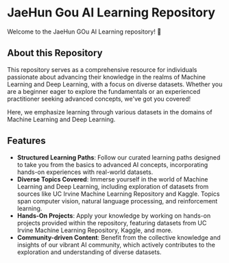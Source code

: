 # JaeHun Gou AI Learning Repository

Welcome to the JaeHun GOu AI Learning repository! 🚀

## About this Repository


This repository serves as a comprehensive resource for individuals passionate about advancing their knowledge in the realms of Machine Learning and Deep Learning, with a focus on diverse datasets. Whether you are a beginner eager to explore the fundamentals or an experienced practitioner seeking advanced concepts, we've got you covered!

Here, we emphasize learning through various datasets in the domains of Machine Learning and Deep Learning.

## Features
- **Structured Learning Paths**: Follow our curated learning paths designed to take you from the basics to advanced AI concepts, incorporating hands-on experiences with real-world datasets.
- **Diverse Topics Covered**: Immerse yourself in the world of Machine Learning and Deep Learning, including exploration of datasets from sources like UC Irvine Machine Learning Repository and Kaggle. Topics span computer vision, natural language processing, and reinforcement learning.
- **Hands-On Projects**: Apply your knowledge by working on hands-on projects provided within the repository, featuring datasets from UC Irvine Machine Learning Repository, Kaggle, and more.
- **Community-driven Content**: Benefit from the collective knowledge and insights of our vibrant AI community, which actively contributes to the exploration and understanding of diverse datasets.
